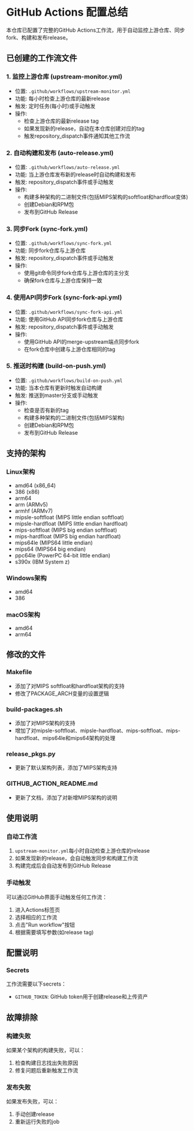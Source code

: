 # GitHub Actions 配置总结

本仓库已配置了完整的GitHub Actions工作流，用于自动监控上游仓库、同步fork、构建和发布release。

## 已创建的工作流文件

### 1. 监控上游仓库 (upstream-monitor.yml)
- 位置: `.github/workflows/upstream-monitor.yml`
- 功能: 每小时检查上游仓库的最新release
- 触发: 定时任务(每小时)或手动触发
- 操作: 
  - 检查上游仓库的最新release tag
  - 如果发现新的release，自动在本仓库创建对应的tag
  - 触发repository_dispatch事件通知其他工作流

### 2. 自动构建和发布 (auto-release.yml)
- 位置: `.github/workflows/auto-release.yml`
- 功能: 当上游仓库发布新的release时自动构建和发布
- 触发: repository_dispatch事件或手动触发
- 操作:
  - 构建多种架构的二进制文件(包括MIPS架构的softfloat和hardfloat变体)
  - 创建Debian和RPM包
  - 发布到GitHub Release

### 3. 同步Fork (sync-fork.yml)
- 位置: `.github/workflows/sync-fork.yml`
- 功能: 同步fork仓库与上游仓库
- 触发: repository_dispatch事件或手动触发
- 操作:
  - 使用git命令同步fork仓库与上游仓库的主分支
  - 确保fork仓库与上游仓库保持一致

### 4. 使用API同步Fork (sync-fork-api.yml)
- 位置: `.github/workflows/sync-fork-api.yml`
- 功能: 使用GitHub API同步fork仓库与上游仓库
- 触发: repository_dispatch事件或手动触发
- 操作:
  - 使用GitHub API的merge-upstream端点同步fork
  - 在fork仓库中创建与上游仓库相同的tag

### 5. 推送时构建 (build-on-push.yml)
- 位置: `.github/workflows/build-on-push.yml`
- 功能: 当本仓库有更新时触发自动构建
- 触发: 推送到master分支或手动触发
- 操作:
  - 检查是否有新的tag
  - 构建多种架构的二进制文件(包括MIPS架构)
  - 创建Debian和RPM包
  - 发布到GitHub Release

## 支持的架构

### Linux架构
- amd64 (x86_64)
- 386 (x86)
- arm64
- arm (ARMv5)
- armhf (ARMv7)
- mipsle-softfloat (MIPS little endian softfloat)
- mipsle-hardfloat (MIPS little endian hardfloat)
- mips-softfloat (MIPS big endian softfloat)
- mips-hardfloat (MIPS big endian hardfloat)
- mips64le (MIPS64 little endian)
- mips64 (MIPS64 big endian)
- ppc64le (PowerPC 64-bit little endian)
- s390x (IBM System z)

### Windows架构
- amd64
- 386

### macOS架构
- amd64
- arm64

## 修改的文件

### Makefile
- 添加了对MIPS softfloat和hardfloat架构的支持
- 修改了PACKAGE_ARCH变量的设置逻辑

### build-packages.sh
- 添加了对MIPS架构的支持
- 增加了对mipsle-softfloat、mipsle-hardfloat、mips-softfloat、mips-hardfloat、mips64le和mips64架构的处理

### release_pkgs.py
- 更新了默认架构列表，添加了MIPS架构支持

### GITHUB_ACTION_README.md
- 更新了文档，添加了对新增MIPS架构的说明

## 使用说明

### 自动工作流
1. `upstream-monitor.yml`每小时自动检查上游仓库的release
2. 如果发现新的release，会自动触发同步和构建工作流
3. 构建完成后会自动发布到GitHub Release

### 手动触发
可以通过GitHub界面手动触发任何工作流：
1. 进入Actions标签页
2. 选择相应的工作流
3. 点击"Run workflow"按钮
4. 根据需要填写参数(如release tag)

## 配置说明

### Secrets
工作流需要以下secrets：
- `GITHUB_TOKEN`: GitHub token用于创建release和上传资产

## 故障排除

### 构建失败
如果某个架构的构建失败，可以：
1. 检查构建日志找出失败原因
2. 修复问题后重新触发工作流

### 发布失败
如果发布失败，可以：
1. 手动创建release
2. 重新运行失败的job
